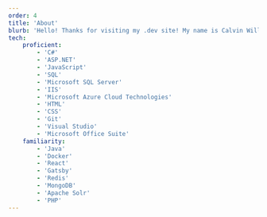```yaml
---
order: 4
title: 'About'
blurb: 'Hello! Thanks for visiting my .dev site! My name is Calvin Williams, I work in software, and enjoy technology in general. This site is mostly for storing experience and projects related to my profession, however, I created it mostly because I wanted to make a site with Next.js'
tech:
    proficient:
        - 'C#'
        - 'ASP.NET'
        - 'JavaScript'
        - 'SQL'
        - 'Microsoft SQL Server'
        - 'IIS'
        - 'Microsoft Azure Cloud Technologies'
        - 'HTML'
        - 'CSS'
        - 'Git'
        - 'Visual Studio'
        - 'Microsoft Office Suite'
    familiarity:
        - 'Java'
        - 'Docker'
        - 'React'
        - 'Gatsby'
        - 'Redis'
        - 'MongoDB'
        - 'Apache Solr'
        - 'PHP'
---
```


